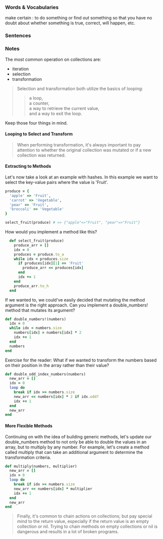 ### Words & Vocabularies

make certain
 : to do something or find out something so that you have no doubt about whether something is true, correct, will happen, etc.



### Sentences

### Notes

The most common operation on collections are:
- iteration
- selection
- transformation

> Selection and transformation both utilize the basics of looping:       
>> a loop,      
>> a counter,      
>> a way to retrieve the current value,      
>> and a way to exit the loop.  

Keep those four things in mind.

#### Looping to Select and Transform

> When performing transformation, it's always important to pay attention to whether the original collection was mutated or if a new collection was returned.

#### Extracting to Methods

Let's now take a look at an example with hashes. In this example we want to select the key-value pairs where the value is 'Fruit'.

```ruby
produce = {
  'apple' => 'Fruit',
  'carrot' => 'Vegetable',
  'pear' => 'Fruit',
  'broccoli' => 'Vegetable'
}

select_fruit(produce) # => {"apple"=>"Fruit", "pear"=>"Fruit"}
```

How would you implement a method like this?

```ruby
  def select_fruit(produce)
    produce_arr = []
    idx = 0
    produces = produce.to_a
    while idx < produces.size
      if produces[idx][1] == 'Fruit'
        produce_arr << produces[idx]
      end
      idx += 1
    end
    produce_arr.to_h
  end
```

If we wanted to, we could've easily decided that mutating the method argument is the right approach. Can you implement a double_numbers! method that mutates its argument?

```ruby
def double_numbers!(numbers)
  idx = 0
  while idx < numbers.size
    numbers[idx] = numbers[idx] * 2
    idx += 1
  end
  numbers
end
```

Exercise for the reader: What if we wanted to transform the numbers based on their position in the array rather than their value?

```ruby
def double_odd_index_numbers(numbers)
  new_arr = []
  idx = 0
  loop do
    break if idx >= numbers.size
    new_arr << numbers[idx] * 2 if idx.odd?
    idx += 1
  end
  new_arr
end
```

#### More Flexible Methods

Continuing on with the idea of building generic methods, let's update our double_numbers method to not only be able to double the values in an array, but to multiply by any number. For example, let's create a method called multiply that can take an additional argument to determine the transformation criteria.

```ruby
def multiply(numbers, multiplier)
  new_arr = []
  idx = 0
  loop do
    break if idx >= numbers.size
    new_arr << numbers[idx] * multiplier
    idx += 1
  end
  new_arr
end
```

> Finally, it's common to chain actions on collections; but pay special mind to the return value, especially if the return value is an empty collection or nil. Trying to chain methods on empty collections or nil is dangerous and results in a lot of broken programs.
